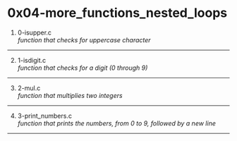 # 0x04-more_functions_nested_loops
1. 0-isupper.c </br>
_function that checks for uppercase character_
---
2. 1-isdigit.c </br>
_function that checks for a digit (0 through 9)_
---
3. 2-mul.c </br>
_function that multiplies two integers_
---
4. 3-print_numbers.c </br>
_function that prints the numbers, from 0 to 9, followed by a new line_
---

